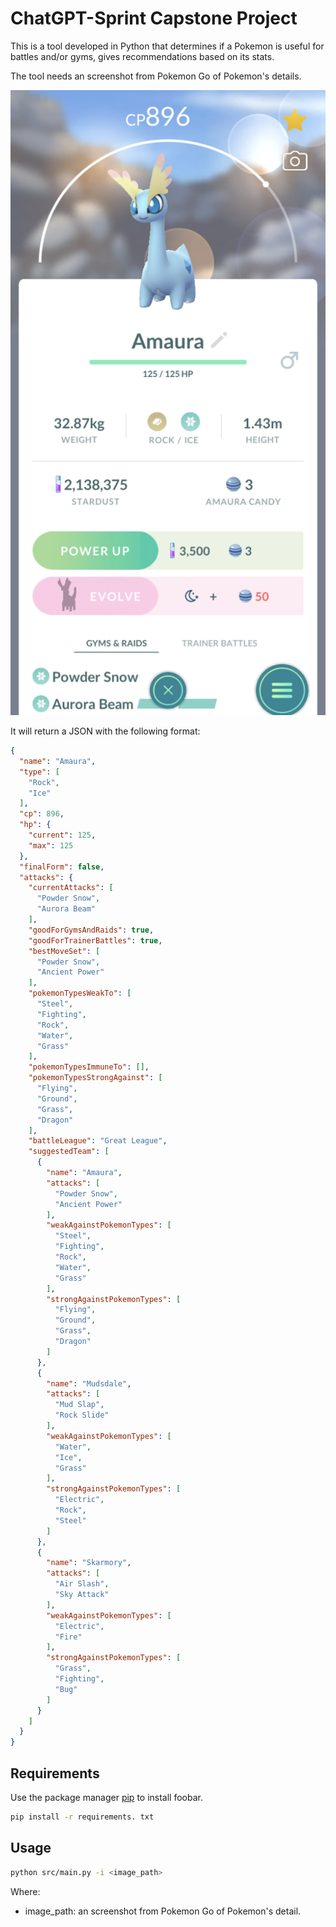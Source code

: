 
# ChatGPT-Sprint Capstone Project
This is a tool developed in Python that determines if a Pokemon is useful for battles and/or gyms, gives recommendations based on its stats.

The tool needs an screenshot from Pokemon Go of Pokemon's details.

![alt text](./img/amaura896.png)

It will return a JSON with the following format:

```JSON
{
  "name": "Amaura",
  "type": [
    "Rock",
    "Ice"
  ],
  "cp": 896,
  "hp": {
    "current": 125,
    "max": 125
  },
  "finalForm": false,
  "attacks": {
    "currentAttacks": [
      "Powder Snow",
      "Aurora Beam"
    ],
    "goodForGymsAndRaids": true,
    "goodForTrainerBattles": true,
    "bestMoveSet": [
      "Powder Snow",
      "Ancient Power"
    ],
    "pokemonTypesWeakTo": [
      "Steel",
      "Fighting",
      "Rock",
      "Water",
      "Grass"
    ],
    "pokemonTypesImmuneTo": [],
    "pokemonTypesStrongAgainst": [
      "Flying",
      "Ground",
      "Grass",
      "Dragon"
    ],
    "battleLeague": "Great League",
    "suggestedTeam": [
      {
        "name": "Amaura",
        "attacks": [
          "Powder Snow",
          "Ancient Power"
        ],
        "weakAgainstPokemonTypes": [
          "Steel",
          "Fighting",
          "Rock",
          "Water",
          "Grass"
        ],
        "strongAgainstPokemonTypes": [
          "Flying",
          "Ground",
          "Grass",
          "Dragon"
        ]
      },
      {
        "name": "Mudsdale",
        "attacks": [
          "Mud Slap",
          "Rock Slide"
        ],
        "weakAgainstPokemonTypes": [
          "Water",
          "Ice",
          "Grass"
        ],
        "strongAgainstPokemonTypes": [
          "Electric",
          "Rock",
          "Steel"
        ]
      },
      {
        "name": "Skarmory",
        "attacks": [
          "Air Slash",
          "Sky Attack"
        ],
        "weakAgainstPokemonTypes": [
          "Electric",
          "Fire"
        ],
        "strongAgainstPokemonTypes": [
          "Grass",
          "Fighting",
          "Bug"
        ]
      }
    ]
  }
}
```


## Requirements
Use the package manager [pip](https://pip.pypa.io/en/stable/) to install foobar.

```bash
pip install -r requirements. txt
```

## Usage
```bash
python src/main.py -i <image_path>
```
Where:
- image_path: an screenshot from Pokemon Go of Pokemon's detail.

